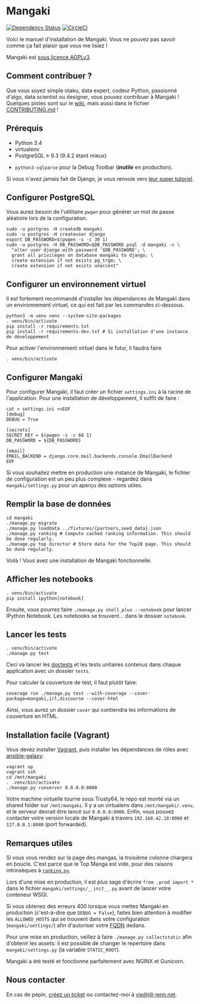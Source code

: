 Mangaki
=======

[![Dependency Status](https://dependencyci.com/github/mangaki/mangaki/badge)](https://dependencyci.com/github/mangaki/mangaki)
[![CircleCI](https://circleci.com/gh/mangaki/mangaki.svg?style=svg)](https://circleci.com/gh/mangaki/mangaki)

Voici le manuel d'installation de Mangaki. Vous ne pouvez pas savoir comme ça fait plaisir que vous me lisiez !

Mangaki est [sous licence AGPLv3](https://en.wikipedia.org/wiki/Affero_General_Public_License).

Comment contribuer ?
--------------------

Que vous soyez simple otaku, data expert, codeur Python, passionné d'algo, data scientist ou designer, vous pouvez contribuer à Mangaki ! Quelques pistes sont sur le [wiki](https://github.com/mangaki/mangaki/wiki), mais aussi dans le fichier [CONTRIBUTING.md](./CONTRIBUTING.md) !

Prérequis
---------

- Python 3.4
- virtualenv
- PostgreSQL ≥ 9.3 (9.4.2 étant mieux)
* `python3-sqlparse` pour la Debug Toolbar (**inutile** en production).

Si vous n'avez jamais fait de Django, je vous renvoie vers [leur super tutoriel](https://docs.djangoproject.com/en/1.9/intro/tutorial01/).

Configurer PostgreSQL
---------------------

Vous aurez besoin de l'utilitaire `pwgen` pour générer un mot de passe
aléatoire lors de la configuration.

    sudo -u postgres -H createdb mangaki
    sudo -u postgres -H createuser django
    export DB_PASSWORD=$(pwgen -s -c 30 1)
    sudo -u postgres -H DB_PASSWORD=$DB_PASSWORD psql -d mangaki -c \
      "alter user django with password '$DB_PASSWORD'; \
      grant all privileges on database mangaki to django; \
      create extension if not exists pg_trgm; \
      create extension if not exists unaccent"

Configurer un environnement virtuel
-----------------------------------

Il est fortement recommandé d'installer les dépendances de Mangaki dans un
environnement virtuel, ce qui est fait par les commandes ci-dessous.
    
    python3 -m venv venv --system-site-packages
    . venv/bin/activate
    pip install -r requirements.txt
    pip install -r requirements-dev.txt # Si installation d'une instance de développement

Pour activer l'environnement virtuel dans le futur, il faudra faire

    . venv/bin/activate

Configurer Mangaki
------------------

Pour configurer Mangaki, il faut créer un fichier `settings.ini` à la racine de
l'application. Pour une installation de développement, il suffit de faire :

    cat > settings.ini <<EOF
    [debug]
    DEBUG = True

    [secrets]
    SECRET_KEY = $(pwgen -s -c 60 1)
    DB_PASSWORD = ${DB_PASSWORD}

    [email]
    EMAIL_BACKEND = django.core.mail.backends.console.EmailBackend
    EOF

Si vous souhaitez mettre en production une instance de Mangaki, le fichier de
configuration est un peu plus complexe - regardez dans `mangaki/settings.py`
pour un aperçu des options utiles.

Remplir la base de données
--------------------------
    
    cd mangaki
    ./manage.py migrate
    ./manage.py loaddata ../fixtures/{partners,seed_data}.json
    ./manage.py ranking # Compute cached ranking information. This should be done regularly.
    ./manage.py top director # Store data for the Top20 page. This should be done regularly.

Voilà ! Vous avez une installation de Mangaki fonctionnelle.

Afficher les notebooks
----------------------

    . venv/bin/activate
    pip install ipython[notebook]

Ensuite, vous pourrez faire `./manage.py shell_plus --notebook` pour lancer IPython Notebook. Les notebooks se trouvent… dans le dossier `notebook`.


Lancer les tests
----------------

    . venv/bin/activate
    ./manage.py test

Ceci va lancer les [doctests](https://docs.python.org/3.5/library/doctest.html) et les tests unitaires contenus dans chaque application avec un dossier `tests`.

Pour calculer la couverture de test, il faut plutôt faire:

    coverage run ./manage.py test --with-coverage --cover-package=mangaki,irl,discourse --cover-html

Ainsi, vous aurez un dossier `cover` qui contiendra les informations de couverture en HTML.

Installation facile (Vagrant)
-----------------------------

Vous devez installer [Vagrant](https://www.vagrantup.com/downloads.html), puis installer les dépendances de rôles avec [ansible-galaxy](http://docs.ansible.com/ansible/galaxy.html):

    vagrant up
    vagrant ssh
    cd /mnt/mangaki
    . .venv/bin/activate
    ./manage.py runserver 0.0.0.0:8000

Votre machine virtuelle tourne sous Trusty64, le repo est monté via un shared folder sur `/mnt/mangaki`.
Il y a un virtualenv dans `/mnt/mangaki/.venv`, et le serveur devrait être lancé sur `0.0.0.0:8000`.
Enfin, vous pouvez contacter votre version locale de Mangaki à travers `192.168.42.10:8000` et `127.0.0.1:8080` (port forwarded).


Remarques utiles
----------------

Si vous vous rendez sur la page des mangas, la troisième colonne chargera en boucle. C'est parce que le Top Manga est vide, pour des raisons intrinsèques à [`ranking.py`](https://github.com/mangaki/mangaki/blob/master/mangaki/mangaki/management/commands/ranking.py#L9).

Lors d'une mise en production, il est plus sage d'écrire `from .prod import *` dans le fichier `mangaki/settings/__init__.py` avant de lancer votre conteneur WSGI.

Si vous obtenez des erreurs 400 lorsque vous mettez Mangaki en production (c'est-à-dire que `DEBUG = False`), faites bien attention à modifier les `ALLOWED_HOSTS` qui se trouvent dans votre configuration (`mangaki/settings/`) afin d'autoriser votre [FQDN](https://fr.wikipedia.org/wiki/Fully_qualified_domain_name) dedans.

Pour une mise en production, veillez à faire `./manage.py collectstatic` afin d'obtenir les assets: il est possible de changer le repertoire dans `mangaki/settings.py` (la variable `STATIC_ROOT`).

Mangaki a été testé et fonctionne parfaitement avec NGINX et Gunicorn.

Nous contacter
--------------

En cas de pépin, [créez un ticket](https://github.com/mangaki/mangaki/issues) ou contactez-moi à vie@jill-jenn.net.
